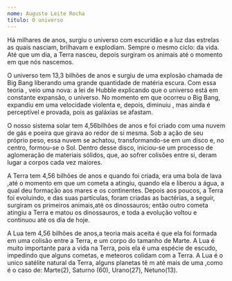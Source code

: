```yaml
---
nome: Augusto Leite Rocha
titulo: O universo
---
```


Há milhares de anos,  surgiu o universo com escuridão e a luz das estrelas as quais nasciam, brilhavam e explodiam. Sempre o mesmo ciclo: da vida. Até que um dia, a Terra nasceu, depois surgiram  os animais até  o momento  em que nós nascemos.

O universo tem 13,3 bilhões de anos e surgiu de uma explosão chamada de Big Bang  liberando uma grande quantidade de matéria escura. Com  essa teoria ,  veio uma nova:  a lei de Hubble explicando  que o universo está em constante expansão, o universo. No momento em que ocorreu o Big Bang,   expandiu em uma velocidade violenta e, depois,  diminuiu , mas ainda é  perceptível e provada,  pois as galáxias se afastam.

O nosso sistema solar tem 4,56bilhões de anos e foi criado com uma nuvem de gás e poeira que girava ao redor de si mesma. Sob a ação de seu próprio peso, essa nuvem se achatou, transformando-se em um disco  e, no centro,  formou-se o Sol. Dentro desse disco, iniciou-se um processo de aglomeração de materiais sólidos, que, ao sofrer colisões entre si, deram lugar a corpos cada vez maiores.

A Terra tem 4,56 bilhões de anos  e quando  foi criada,  era uma bola de lava ,até o  momento  em que um cometa a  atingiu, quando  ela e liberou a água,  a qual deu formação aos  mares  e os continentes. Depois aos poucos,   a Terra foi evoluindo, e das suas partículas, foram  criadas  as bactérias, a seguir, surgiram  os primeiros animais,até os dinossauros; então outro cometa atingiu a Terra e matou os dinossauros, e toda a evolução voltou e continuou até os dia de hoje.

A Lua tem 4,56 bilhões de anos,a teoria mais aceita é  que ela  foi formada em uma colisão entre a Terra, e um corpo do tamanho de Marte. A Lua  é  muito importante para a vida na Terra, pois ela é  uma espécie de escudo, impedindo que alguns cometas, e meteoros colidam com a Terra. A Lua é  o unico satélite natural da Terra, alguns planetas tê m até mais de uma  ,como é  o caso de: Marte(2), Saturno (60), Urano(27), Netuno(13).
